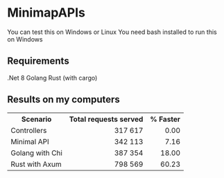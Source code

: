 # MinimapAPIs

You can test this on Windows or Linux
You need bash installed to run this on Windows

## Requirements

.Net 8
Golang
Rust (with cargo)

## Results on my computers

<table>
    <tr>
        <th>Scenario</th>
        <th>Total requests served</th>
        <th>% Faster</th>
    </tr>
    <tr>
        <td>Controllers</td>
        <td style="text-align: right">317 617</td>
        <td style="text-align: right">0.00</td>
    </tr>
    <tr>
        <td>Minimal API</td>
        <td style="text-align: right">342 113</td>
        <td style="text-align: right">7.16</td>
    </tr>
    <tr>
        <td>Golang with Chi</td>
        <td style="text-align: right">387 354</td>
        <td style="text-align: right">18.00</td>
    </tr>
    <tr>
        <td>Rust with Axum</td>
        <td style="text-align: right">798 569</td>
        <td style="text-align: right">60.23</td>
    </tr>
</table>
